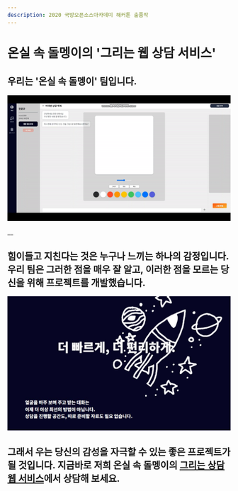 ```yaml
---
description: 2020 국방오픈소스아카데미 해커톤 출품작
---
```


# 온실 속 돌멩이의 '그리는 웹 상담 서비스'

##  우리는 '온실 속 돌멩이' 팀입니다.

![](.gitbook/assets/drawing_gif.gif)

 __

##  힘이들고 지친다는 것은 누구나 느끼는 하나의 감정입니다. 우리 팀은 그러한 점을 매우 잘 알고,  이러한 점을 모르는 당신을 위해 프로젝트를 개발했습니다.

![](.gitbook/assets/index.jpg)



##  그래서 우는 당신의 감성을 자극할 수 있는 좋은 프로젝트가 될 것입니다. 지금바로 저희 온실 속 돌멩이의 [그리는 상담 웹 서비스](http://stones-in-greenhouse.koreacentral.cloudapp.azure.com:8000/)에서 상담해 보세요.

